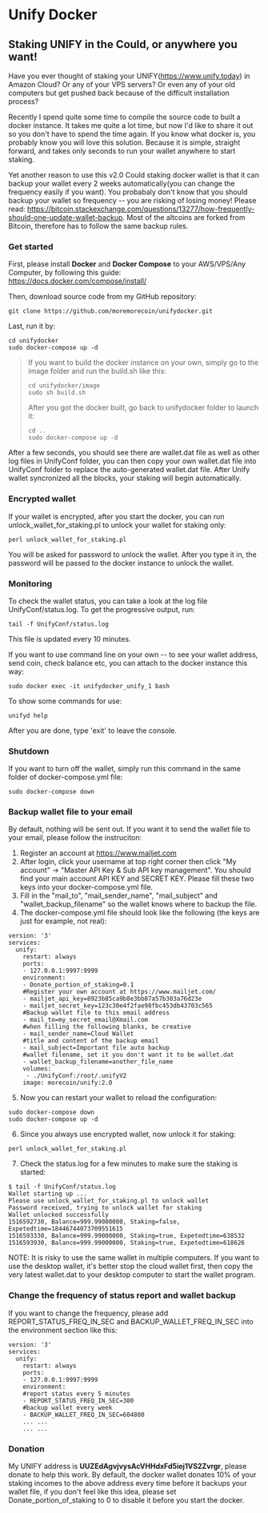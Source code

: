 # Unify Docker
## Staking UNIFY in the Could, or anywhere you want!

Have you ever thought of staking your UNIFY(https://www.unify.today) in Amazon Cloud? Or any of your VPS servers? Or even any of your old computers but get pushed back because of the difficult installation process?

Recently I spend quite some time to compile the source code to built a docker instance. It takes me quite a lot time, but now I'd like to share it out so you don't have to spend the time again. If you know what docker is, you probably know you will love this solution. Because it is simple, straight forward, and takes only seconds to run your wallet anywhere to start staking.

Yet another reason to use this v2.0 Could staking docker wallet is that it can backup your wallet every 2 weeks automatically(you can change the frequency easily if you want). You probabaly don't know that you should backup your wallet so frequency -- you are risking of losing money! Please read: https://bitcoin.stackexchange.com/questions/13277/how-frequently-should-one-update-wallet-backup. Most of the altcoins are forked from Bitcoin, therefore has to follow the same backup rules. 

### Get started
First, please install **Docker** and **Docker Compose** to your AWS/VPS/Any Computer, by following this guide: https://docs.docker.com/compose/install/

Then, download source code from my GitHub repository:

```
git clone https://github.com/moremorecoin/unifydocker.git
```

Last, run it by:

```
cd unifydocker
sudo docker-compose up -d
```

> If you want to build the docker instance on your own, simply go to the image folder and run the build.sh like this:
> ```
> cd unifydocker/image
> sudo sh build.sh
> ```
> After you got the docker built, go back to unifydocker folder to launch it:
> ```
> cd ..
> sudo docker-compose up -d
> ```

After a few seconds, you should see there are wallet.dat file as well as other log files in UnifyConf folder, you can then copy your own wallet.dat file into UnifyConf folder to replace the auto-generated wallet.dat file. After Unify wallet syncronized all the blocks, your staking will begin automatically.

### Encrypted wallet

If your wallet is encrypted, after you start the docker, you can run unlock_wallet_for_staking.pl to unlock your wallet for staking only:

```
perl unlock_wallet_for_staking.pl
```

You will be asked for password to unlock the wallet. After you type it in, the password will be passed to the docker instance to unlock the wallet.

### Monitoring

To check the wallet status, you can take a look at the log file UnifyConf/status.log. To get the progressive output, run:

```
tail -f UnifyConf/status.log
```

This file is updated every 10 minutes. 

If you want to use command line on your own -- to see your wallet address, send coin, check balance etc, you can attach to the docker instance this way:

```
sudo docker exec -it unifydocker_unify_1 bash
```

To show some commands for use:

```
unifyd help
```

After you are done, type 'exit' to leave the console. 

### Shutdown

If you want to turn off the wallet, simply run this command in the same folder of docker-compose.yml file:

```
sudo docker-compose down
```

### Backup wallet file to your email

By default, nothing will be sent out. If you want it to send the wallet file to your email, please follow the instruciton:
1. Register an account at https://www.mailjet.com
2. After login, click your username at top right corner then click "My account" -> "Master API Key & Sub API key management". You should find your main account API KEY and SECRET KEY. Please fill these two keys into your docker-compose.yml file.
3. Fill in the "mail_to", "mail_sender_name", "mail_subject" and "wallet_backup_filename" so the wallet knows where to backup the file. 
4. The docker-compose.yml file should look like the following (the keys are just for example, not real):

```
version: '3'
services:
  unify:
    restart: always
    ports:
    - 127.0.0.1:9997:9999
    environment:
    - Donate_portion_of_staking=0.1
    #Register your own account at https://www.mailjet.com/
    - mailjet_api_key=8923b85ca9b8e3bb87a57b303a76d23e
    - mailjet_secret_key=123c30e4f2fae98fbc453db43703c565
    #Backup wallet file to this email address
    - mail_to=my_secret_email@Xmail.com
    #when filling the following blanks, be creative
    - mail_sender_name=Cloud Wallet
    #title and content of the backup email
    - mail_subject=Important file auto backup
    #wallet filename, set it you don't want it to be wallet.dat
    - wallet_backup_filename=another_file_name
    volumes:
     - ./UnifyConf:/root/.unifyV2
    image: morecoin/unify:2.0
```

5. Now you can restart your wallet to reload the configuration:
```
sudo docker-compose down
sudo docker-compose up -d
```
6. Since you always use encrypted wallet, now unlock it for staking:
```
perl unlock_wallet_for_staking.pl
```
7. Check the status.log for a few minutes to make sure the staking is started:
```
$ tail -f UnifyConf/status.log
Wallet starting up ...
Please use unlock_wallet_for_staking.pl to unlock wallet
Password received, trying to unlock wallet for staking
Wallet unlocked successfully
1516592730, Balance=999.99000000, Staking=false, Expetedtime=18446744073709551615
1516593330, Balance=999.99000000, Staking=true, Expetedtime=638532
1516593930, Balance=999.99000000, Staking=true, Expetedtime=618626
```
NOTE: It is risky to use the same wallet in multiple computers. If you want to use the desktop wallet, it's better stop the cloud wallet first, then copy the very latest wallet.dat to your desktop computer to start the wallet program. 

### Change the frequency of status report and wallet backup

If you want to change the frequency, please add REPORT_STATUS_FREQ_IN_SEC and BACKUP_WALLET_FREQ_IN_SEC into the environment section like this:
```
version: '3'
services:
  unify:
    restart: always
    ports:
    - 127.0.0.1:9997:9999
    environment:
    #report status every 5 minutes
    - REPORT_STATUS_FREQ_IN_SEC=300
    #backup wallet every week
    - BACKUP_WALLET_FREQ_IN_SEC=604800
    ... ...
    ... ...
```

### Donation

My UNIFY address is **UUZEdAgvjvysAcVHHdxFd5iej1VS2Zvrgr**, please donate to help this work. By default, the docker wallet donates 10% of your staking incomes to the above address every time before it backups your wallet file, if you don't feel like this idea, please set Donate_portion_of_staking to 0 to disable it before you start the docker.
